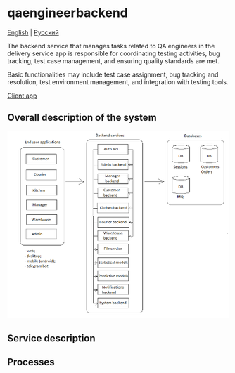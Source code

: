# qaengineerbackend

[English](qaengineerbackend.md) | [Русский](qaengineerbackend.ru.md)

The backend service that manages tasks related to QA engineers in the delivery service app is responsible for coordinating testing activities, bug tracking, test case management, and ensuring quality standards are met. 

Basic functionalities may include test case assignment, bug tracking and resolution, test environment management, and integration with testing tools.

[Client app](../frontend/qaengineerclient.md)

## Overall description of the system 

![system_overall](../img/system_overall.png)

## Service description

## Processes
